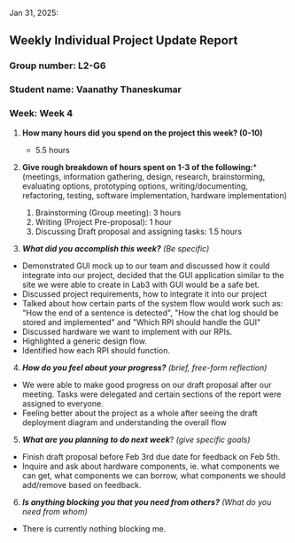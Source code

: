 Jan 31, 2025:

## Weekly Individual Project Update Report
### Group number: L2-G6
### Student name: Vaanathy Thaneskumar
### Week: Week 4
1. **How many hours did you spend on the project this week? (0-10)** 
   - 5.5 hours

2. **Give rough breakdown of hours spent on 1-3 of the following:***
   (meetings, information gathering, design, research, brainstorming, evaluating options, prototyping options, writing/documenting, refactoring, testing, software implementation, hardware implementation)
   1. Brainstorming (Group meeting): 3 hours
   2. Writing (Project Pre-proposal): 1 hour
   3. Discussing Draft proposal and assigning tasks: 1.5 hours

   
3. ***What did you accomplish this week?*** _(Be specific)_
  - Demonstrated GUI mock up to our team and discussed how it could integrate into our project, decided that the GUI application similar to the site we were able to create in Lab3 with GUI would be a safe bet.
  - Discussed project requirements, how to integrate it into our project
  - Talked about how certain parts of the system flow would work such as: "How the end of a sentence is detected", "How the chat log should be stored and implemented" and "Which RPI should handle the GUI"
  - Discussed hardware we want to implement with our RPIs.
  - Highlighted a generic design flow.
  - Identified how each RPI should function.

4. ***How do you feel about your progress?*** _(brief, free-form reflection)_
  - We were able to make good progress on our draft proposal after our meeting. Tasks were delegated and certain sections of the report were assigned to everyone. 
  - Feeling better about the project as a whole after seeing the draft deployment diagram and understanding the overall flow
    
5. ***What are you planning to do next week***? _(give specific goals)_
  - Finish draft proposal before Feb 3rd due date for feedback on Feb 5th.
  - Inquire and ask about hardware components, ie. what components we can get, what components we can borrow, what components we should add/remove based on feedback.
    
6. ***Is anything blocking you that you need from others?*** _(What do you need from whom)_
  - There is currently nothing blocking me.

